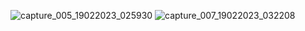 ![capture_005_19022023_025930](https://user-images.githubusercontent.com/87520408/219896099-23ecc866-0eb5-43c9-bfb9-ed851e316eec.jpg)
![capture_007_19022023_032208](https://user-images.githubusercontent.com/87520408/219896197-0b66f9ca-4e57-46b8-bb42-d9c6f11084ed.jpg)

